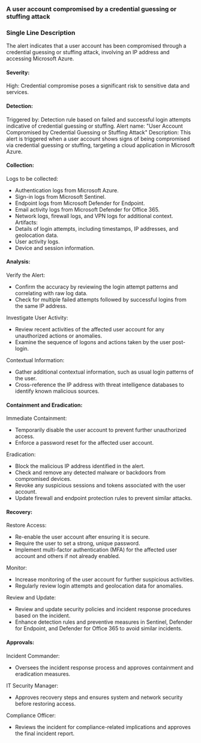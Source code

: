 ### A user account compromised by a credential guessing or stuffing attack

### Single Line Description
The alert indicates that a user account has been compromised through a credential guessing or stuffing attack, involving an IP address and accessing Microsoft Azure.

#### Severity:
High: Credential compromise poses a significant risk to sensitive data and services.

#### Detection:
Triggered by: Detection rule based on failed and successful login attempts indicative of credential guessing or stuffing.
Alert name: "User Account Compromised by Credential Guessing or Stuffing Attack"
Description: This alert is triggered when a user account shows signs of being compromised via credential guessing or stuffing, targeting a cloud application in Microsoft Azure.

#### Collection:
Logs to be collected:
- Authentication logs from Microsoft Azure.
- Sign-in logs from Microsoft Sentinel.
- Endpoint logs from Microsoft Defender for Endpoint.
- Email activity logs from Microsoft Defender for Office 365.
- Network logs, firewall logs, and VPN logs for additional context.
Artifacts:
- Details of login attempts, including timestamps, IP addresses, and geolocation data.
- User activity logs.
- Device and session information.

#### Analysis:
Verify the Alert:
- Confirm the accuracy by reviewing the login attempt patterns and correlating with raw log data.
- Check for multiple failed attempts followed by successful logins from the same IP address.

Investigate User Activity:
- Review recent activities of the affected user account for any unauthorized actions or anomalies.
- Examine the sequence of logons and actions taken by the user post-login.

Contextual Information:
- Gather additional contextual information, such as usual login patterns of the user.
- Cross-reference the IP address with threat intelligence databases to identify known malicious sources.

#### Containment and Eradication:
Immediate Containment:
- Temporarily disable the user account to prevent further unauthorized access.
- Enforce a password reset for the affected user account.

Eradication:
- Block the malicious IP address identified in the alert.
- Check and remove any detected malware or backdoors from compromised devices.
- Revoke any suspicious sessions and tokens associated with the user account.
- Update firewall and endpoint protection rules to prevent similar attacks.

#### Recovery:
Restore Access:
- Re-enable the user account after ensuring it is secure.
- Require the user to set a strong, unique password.
- Implement multi-factor authentication (MFA) for the affected user account and others if not already enabled.

Monitor:
- Increase monitoring of the user account for further suspicious activities.
- Regularly review login attempts and geolocation data for anomalies.

Review and Update:
- Review and update security policies and incident response procedures based on the incident.
- Enhance detection rules and preventive measures in Sentinel, Defender for Endpoint, and Defender for Office 365 to avoid similar incidents.

#### Approvals:
Incident Commander:
- Oversees the incident response process and approves containment and eradication measures.

IT Security Manager:
- Approves recovery steps and ensures system and network security before restoring access.

Compliance Officer:
- Reviews the incident for compliance-related implications and approves the final incident report.